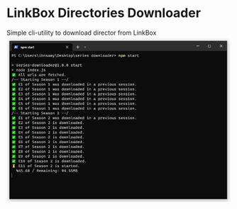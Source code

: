 # LinkBox Directories Downloader

Simple cli-utility to download director from LinkBox  
![linkbox downloader screenshot](./screenshot.png)

